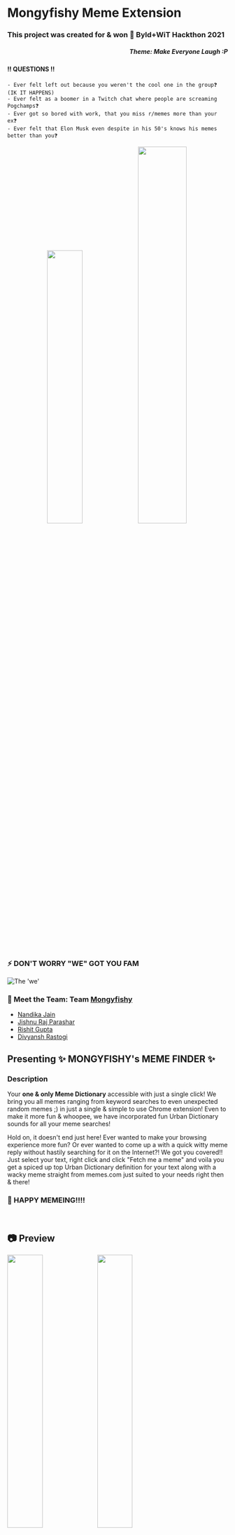 # Mongyfishy Meme Extension
### This project was created for & won :dizzy: Byld+WiT Hackthon 2021

<h5 align="right">Theme: Make Everyone Laugh :P</h5>

#### :bangbang: QUESTIONS :bangbang:
    - Ever felt left out because you weren't the cool one in the group❓ (IK IT HAPPENS)
    - Ever felt as a boomer in a Twitch chat where people are screaming Pogchamps❓
    - Ever got so bored with work, that you miss r/memes more than your ex❓
    - Ever felt that Elon Musk even despite in his 50's knows his memes better than you❓

<p float = "left" align = "center">
<img src = "https://cdn.mos.cms.futurecdn.net/XNCfPgVypHmrinCDR4v9Z4.jpg" width = "40%">
<img src = "https://fandomwire.com/wp-content/uploads/2020/06/2-3-2-1152x648.jpg" width = "47%">
 </p>

### ⚡ DON'T WORRY "WE" GOT YOU FAM
![The 'we'](https://media.tenor.com/images/95811dce5fcb5a809378f5566f42ca12/tenor.gif)

### 💪 Meet the Team: Team [Mongyfishy](https://www.youtube.com/watch?v=DYTjuuBELOo)
- [Nandika Jain](https://github.com/nandikajain)
- [Jishnu Raj Parashar](https://github.com/jishnu19048)
- [Rishit Gupta](https://github.com/rsus4)
- [Divyansh Rastogi](https://github.com/watch24hrs-iiitd)

## Presenting ✨ MONGYFISHY's MEME FINDER ✨

### Description

Your **one & only Meme Dictionary** accessible with just a single click! We bring you all memes ranging from keyword searches to even unexpected random memes ;) in just a single & simple to use Chrome extension! Even to make it more fun & whoopee, we have incorporated fun Urban Dictionary sounds for all your meme searches!

Hold on, it doesn't end just here! Ever wanted to make your browsing experience more fun? Or ever wanted to come up a with a quick witty meme reply without hastily searching for it on the Internet?! We got you covered!! Just select your text, right click and click "Fetch me a meme" and voila you get a spiced up top Urban Dictionary definition for your text along with a wacky meme straight from memes.com just suited to your needs right then & there!

### :woozy_face: HAPPY MEMEING!!!! 

<br>

## :camera: Preview
<img src = "https://github.com/watch24hrs-iiitd/MemeExtension/blob/master/img_readme/1.png" width = "40%">
<img src = "https://github.com/watch24hrs-iiitd/MemeExtension/blob/master/img_readme/2.png" width = "40%">
<img src = "https://github.com/watch24hrs-iiitd/MemeExtension/blob/master/img_readme/3.png" width = "40%">
<img src = "https://github.com/watch24hrs-iiitd/MemeExtension/blob/master/img_readme/4.png" width = "60%">
<img src = "https://github.com/watch24hrs-iiitd/MemeExtension/blob/master/img_readme/5.png" width = "60%">
<img src = "https://github.com/watch24hrs-iiitd/MemeExtension/blob/master/img_readme/6.png" width = "60%">

<br>

## 🚀 How To Run

### To Run Backend Services
- Open shell and navigate to: `MemeExtension / services`
- Activate a [virtual environment](https://docs.python.org/3/tutorial/venv.html) (Optional)
- Run `pip3 install -r requirements.txt` &nbsp; (In case requirements are not installed)
- Run `python3 main.py`

### To Run Extension

- Install `npm` (In case you haven't)
- Open shell and navigate to: `MemeExtension / meme-extension`
- Run `npm install` 
- Run `npm i webpack -g` & `npm i webpack-cli -g`
- Run `webpack` or `npm run build`
- To install extension in Chrome
  * Head over to `chrome://extensions` & Toggle `Developer mode` on.
      * Click `Load unpacked`
      * Upload the `dist` folder to Chrome.
      
<h4 align = "center">
<img src = "https://github.com/TheDudeThatCode/TheDudeThatCode/blob/master/Assets/wave.gif" width = "55px"> <br>
All contributions are welcomed! <br>
Drop a ⭐ if you found the project to be entertaining/helpful!  </h4>
<br>
